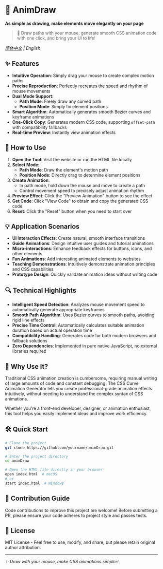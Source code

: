 # 🎨 AnimDraw

**As simple as drawing, make elements move elegantly on your page**

> 💫 Draw paths with your mouse, generate smooth CSS animation code with one click, and bring your UI to life!

*[简体中文](./README.md) | English*

## ✨ Features

- **Intuitive Operation**: Simply drag your mouse to create complex motion paths
- **Precise Reproduction**: Perfectly recreates the speed and rhythm of mouse movements
- **Dual Mode Support**:
  - **Path Mode**: Freely draw any curved path
  - **Position Mode**: Simply fix element positions
- **Smart Algorithm**: Automatically generates smooth Bezier curves and keyframe animations
- **One-Click Copy**: Generates modern CSS code, supporting `offset-path` with compatibility fallbacks
- **Real-time Preview**: Instantly view animation effects

## 🚀 How to Use

1. **Open the Tool**: Visit the website or run the HTML file locally
2. **Select Mode**:
   - **Path Mode**: Draw the element's motion path
   - **Position Mode**: Directly drag to determine element positions
3. **Create Animation**:
   - In path mode, hold down the mouse and move to create a path
   - Control movement speed to precisely adjust animation rhythm
4. **Preview Effect**: Click the "Preview Animation" button to see the effect
5. **Get Code**: Click "View Code" to obtain and copy the generated CSS code
6. **Reset**: Click the "Reset" button when you need to start over

## 💡 Application Scenarios

- **UI Interaction Effects**: Create natural, smooth interface transitions
- **Guide Animations**: Design intuitive user guides and tutorial animations
- **Micro-interactions**: Enhance feedback effects for buttons, icons, and other elements
- **Fun Animations**: Add interesting animated elements to websites
- **Teaching Demonstrations**: Intuitively demonstrate animation principles and CSS capabilities
- **Prototype Design**: Quickly validate animation ideas without writing code

## 🔍 Technical Highlights

- **Intelligent Speed Detection**: Analyzes mouse movement speed to automatically generate appropriate keyframes
- **Smooth Path Algorithm**: Uses Bezier curves to smooth paths, avoiding rigid line effects
- **Precise Time Control**: Automatically calculates suitable animation duration based on actual operation time
- **Compatibility Handling**: Generates code for both modern browsers and fallback solutions
- **Zero Dependencies**: Implemented in pure native JavaScript, no external libraries required

## 🌟 Why Use It?

Traditional CSS animation creation is cumbersome, requiring manual writing of large amounts of code and constant debugging. The CSS Curve Animation Generator lets you create professional-grade animation effects intuitively, without needing to understand the complex syntax of CSS animations.

Whether you're a front-end developer, designer, or animation enthusiast, this tool helps you easily implement ideas and improve work efficiency.

## 🛠️ Quick Start

```bash
# Clone the project
git clone https://github.com/yourname/animDraw.git

# Enter the project directory
cd animDraw

# Open the HTML file directly in your browser
open index.html  # macOS
# or
start index.html  # Windows
```

## 📝 Contribution Guide

Code contributions to improve this project are welcome! Before submitting a PR, please ensure your code adheres to project style and passes tests.

## 📜 License

MIT License - Feel free to use, modify, and share, but please retain original author attribution.

---

*✨ Draw with your mouse, make CSS animations simpler!* 